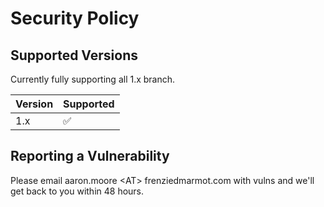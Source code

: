 # Security Policy

## Supported Versions

Currently fully supporting all 1.x branch.

| Version | Supported          |
| ------- | ------------------ |
| 1.x   | :white_check_mark: |

## Reporting a Vulnerability

Please email aaron.moore &lt;AT&gt; frenziedmarmot.com with vulns and we'll get back to you within 48 hours.
